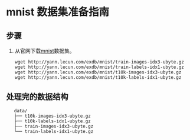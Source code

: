 # mnist 数据集准备指南

## 步骤

1. 从官网下载[mnist](http://yann.lecun.com/exdb/mnist/)数据集。

   ```shell
   wget http://yann.lecun.com/exdb/mnist/train-images-idx3-ubyte.gz
   wget http://yann.lecun.com/exdb/mnist/train-labels-idx1-ubyte.gz
   wget http://yann.lecun.com/exdb/mnist/t10k-images-idx3-ubyte.gz
   wget http://yann.lecun.com/exdb/mnist/t10k-labels-idx1-ubyte.gz
   ```

## 处理完的数据结构

   ```shell
      data/
      ├── t10k-images-idx3-ubyte.gz
      ├── t10k-labels-idx1-ubyte.gz
      ├── train-images-idx3-ubyte.gz
      └── train-labels-idx1-ubyte.gz
   ```
